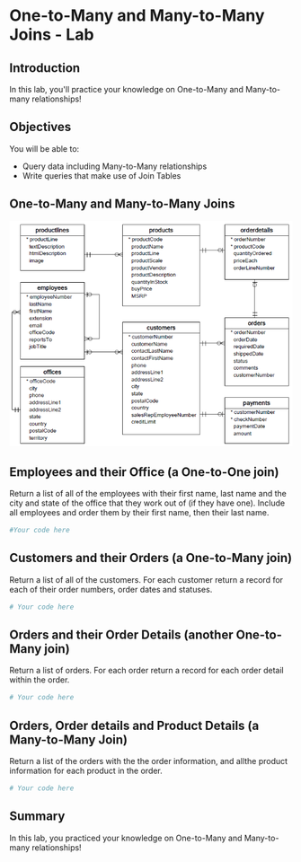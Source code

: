 
# One-to-Many and Many-to-Many Joins - Lab

## Introduction

In this lab, you'll practice your knowledge on One-to-Many and Many-to-many relationships!

## Objectives

You will be able to:
- Query data including Many-to-Many relationships
- Write queries that make use of Join Tables

## One-to-Many and Many-to-Many Joins
<img src='database-schema2.png' width=550>

## Employees and their Office (a One-to-One join)

Return a list of all of the employees with their first name, last name and the city and state of the office that they work out of (if they have one). Include all employees and order them by their first name, then their last name.


```python
#Your code here
```

## Customers and their Orders (a One-to-Many join)

Return a list of all of the customers. For each customer return a record for each of their order numbers, order dates and statuses.


```python
# Your code here
```

## Orders and their Order Details (another One-to-Many join)

Return a list of orders. For each order return a record for each order detail within the order.


```python
# Your code here
```

## Orders, Order details and Product Details (a Many-to-Many Join)

Return a list of the orders with the the order information, and allthe product information for each product in the order. 


```python
# Your code here
```

## Summary

In this lab, you practiced your knowledge on One-to-Many and Many-to-many relationships!
